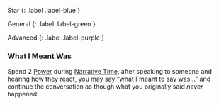 
Star
{: .label .label-blue }

General
{: .label .label-green }

Advanced
{: .label .label-purple }
### What I Meant Was

Spend 2 [Power](Game/Core/Blocks/Power) during [Narrative Time](Telling-The-Story#Narrative%20Time), after speaking to someone and hearing how they react, you may say “what I meant to say was…” and continue the conversation as though what you originally said _never_ happened.